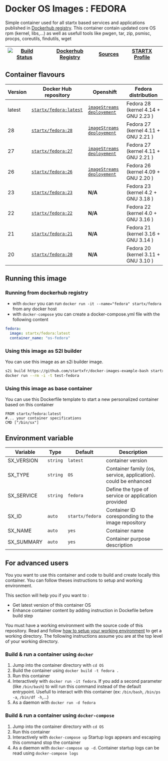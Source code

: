 # Docker OS Images : FEDORA

Simple container used for all startx based services and applications published in [Dockerhub registry](https://github.com/startxfr/docker-images). 
This container contain updated core OS rpm (kernel, libs,...) as well as usefull tools like pwgen, tar, zip, psmisc, procps, coreutils, findutils, wget

| [![Build Status](https://travis-ci.org/startxfr/docker-images.svg?branch=master)](https://travis-ci.org/startxfr/docker-images) | [Dockerhub Registry](https://hub.docker.com/r/startx/fedora) | [Sources](https://github.com/startxfr/docker-images/tree/master/OS/)             | [STARTX Profile](https://github.com/startxfr) | 
|-------------------------------------------------------------------------------------------------------------------|--------------------------------------------------------------|----------------------------------------------------------------------|-----------------------------------------------|

## Container flavours

| Version    | Docker Hub repository                                                   | Openshift                                   | Fedora distribution                         |
|------------|-------------------------------------------------------------------------|---------------------------------------------|---------------------------------------------|
| latest     | [`startx/fedora:latest`](https://hub.docker.com/r/startx/fedora)        | [`imageStreams`](https://raw.githubusercontent.com/startxfr/docker-images/master/OS/openshift-is.json) [`deployement`](https://raw.githubusercontent.com/startxfr/docker-images/master/OS/openshift-dc.json)        | Fedora 28 (kernel 4.14 + GNU 2.23  )        |
| 28         | [`startx/fedora:28`](https://hub.docker.com/r/startx/fedora)            | [`imageStreams`](https://raw.githubusercontent.com/startxfr/docker-images/fc27/OS/openshift-is.json) [`deployement`](https://raw.githubusercontent.com/startxfr/docker-images/fc27/OS/openshift-dc.json)        | Fedora 27 (kernel 4.11 + GNU 2.21  )        |
| 27         | [`startx/fedora:27`](https://hub.docker.com/r/startx/fedora)            | [`imageStreams`](https://raw.githubusercontent.com/startxfr/docker-images/fc27/OS/openshift-is.json) [`deployement`](https://raw.githubusercontent.com/startxfr/docker-images/fc27/OS/openshift-dc.json)        | Fedora 27 (kernel 4.11 + GNU 2.21  )        |
| 26         | [`startx/fedora:26`](https://hub.docker.com/r/startx/fedora)            | [`imageStreams`](https://raw.githubusercontent.com/startxfr/docker-images/fc26/OS/openshift-is.json) [`deployement`](https://raw.githubusercontent.com/startxfr/docker-images/fc26/OS/openshift-dc.json)        | Fedora 26 (kernel 4.09 + GNU 2.20  )        |
| 23         | [`startx/fedora:23`](https://hub.docker.com/r/startx/fedora)            | **N/A**                                                                                                                                                                                                             | Fedora 23 (kernel 4.2 + GNU 3.18  )         |
| 22         | [`startx/fedora:22`](https://hub.docker.com/r/startx/fedora)            | **N/A**                                                                                                                                                                                                             | Fedora 22 (kernel 4.0 + GNU 3.16  )         |
| 21         | [`startx/fedora:21`](https://hub.docker.com/r/startx/fedora)            | **N/A**                                                                                                                                                                                                             | Fedora 21 (kernel 3.16 + GNU 3.14  )        |
| 20         | [`startx/fedora:20`](https://hub.docker.com/r/startx/fedora)            | **N/A**                                                                                                                                                                                                             | Fedora 20 (kernel 3.11 + GNU 3.10  )        |

## Running this image

### Running from dockerhub registry

* with `docker` you can run `docker run -it --name="fedora" startx/fedora` from any docker host
* with `docker-compose` you can create a docker-compose.yml file with the following content
```yaml
fedora:
  image: startx/fedora:latest
  container_name: "os-fedora"
```

### Using this image as S2I builder

You can use this image as an s2i builder image. 
 ```bash
s2i build https://github.com/startxfr/docker-images-example-bash startx/fedora test-fedora
docker run --rm -i -t test-fedora
```

### Using this image as base container

You can use this Dockerfile template to start a new personalized container based on this container
 ```
FROM startx/fedora:latest
#... your container specifications
CMD ["/bin/sx"]
```


## Environment variable

| Variable                  | Type     | Default         | Description                                                              |
|---------------------------|----------|-----------------|--------------------------------------------------------------------------|
| SX_VERSION                | `string` | `latest`        | container version
| SX_TYPE                   | `string` | `OS`            | Container family (os, service, application). could be enhanced 
| SX_SERVICE                | `string` | `fedora`        | Define the type of service or application provided
| SX_ID                     | `auto`   | `startx/fedora` | Container ID coresponding to the image repository 
| SX_NAME                   | `auto`   | `yes`           | Container name
| SX_SUMMARY                | `auto`   | `yes`           | Container purpose description


## For advanced users

You you want to use this container and code to build and create locally this container. You can follow theses instructions to setup and working environment.

This section will help you if you want to :
* Get latest version of this container OS
* Enhance container content by adding instruction in Dockefile before build step

You must have a working environment with the source code of this repository. Read and follow [how to setup your working environment](https://github.com/startxfr/docker-images#setup-your-working-environment-mandatory) to get a working directory. The following instructions assume you are at the top level of your working directory.

### Build & run a container using `docker`

1. Jump into the container directory with `cd OS`
2. Build the container using `docker build -t fedora .`
3. Run this container 
  1. Interactively with `docker run -it fedora`. If you add a second parameter (like `/bin/bash`) to will run this command instead of the default entrypoint. Usefull to interact with this container (ex: `/bin/bash`, `/bin/ps -a`, `/bin/df -h`,...) 
  2. As a daemon with `docker run -d fedora`


### Build & run a container using `docker-compose`

1. Jump into the container directory with `cd OS`
2. Run this container 
  1. Interactively with `docker-compose up` Startup logs appears and escaping this command stop the container
  2. As a daemon with `docker-compose up -d`. Container startup logs can be read using `docker-compose logs`

